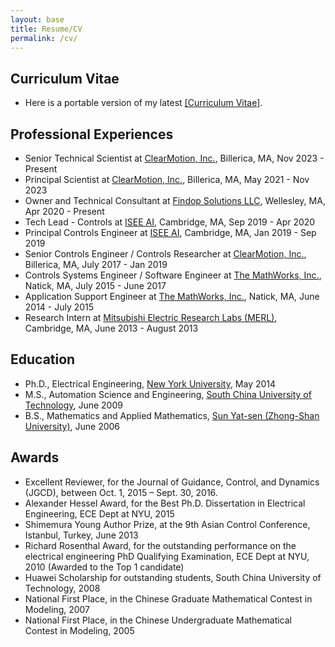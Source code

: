 ```yaml
---
layout: base
title: Resume/CV
permalink: /cv/
---
```


## Curriculum Vitae
- Here is a portable version of my latest <a href="{{site.url}}/yujiang_cv.pdf">[Curriculum Vitae]</a>.

## Professional Experiences
- Senior Technical Scientist at [ClearMotion, Inc.](https://www.clearmotion.com), Billerica, MA, Nov 2023 - Present
- Principal Scientist at [ClearMotion, Inc.](https://www.clearmotion.com), Billerica, MA, May 2021 - Nov 2023
- Owner and Technical Consultant at [Findop Solutions LLC](https://www.findop.xyz),  Wellesley, MA, Apr 2020 - Present
- Tech Lead - Controls at [ISEE AI](https://www.isee.ai), Cambridge, MA, Sep 2019 - Apr 2020
- Principal Controls Engineer at [ISEE AI](https://www.isee.ai), Cambridge, MA, Jan 2019 - Sep 2019
- Senior Controls Engineer / Controls Researcher at [ClearMotion, Inc.](https://www.clearmotion.com), Billerica, MA, July 2017 - Jan 2019
- Controls Systems Engineer / Software Engineer at [The MathWorks, Inc.](https://www.mathworks.com), Natick, MA, July 2015 - June 2017
- Application Support Engineer at [The MathWorks, Inc.](https://www.mathworks.com), Natick, MA, June 2014 - July 2015
- Research Intern at [Mitsubishi Electric Research Labs (MERL)](https://www.merl.com), Cambridge, MA, June 2013 - August 2013

## Education
* Ph.D., Electrical Engineering, <a href="http://www.nyu.edu">New York University</a>, May 2014
* M.S., Automation Science and Engineering, <a href="http://www.scut.edu.cn/">South China University of Technology</a>, June 2009
* B.S., Mathematics and Applied Mathematics, <a href="http://www.sysu.edu.cn">Sun Yat-sen (Zhong-Shan University)</a>, June 2006

## Awards
* Excellent Reviewer, for the Journal of Guidance, Control, and Dynamics (JGCD), between Oct. 1, 2015 – Sept. 30, 2016.
* Alexander Hessel Award, for the Best Ph.D. Dissertation in Electrical Engineering, ECE Dept at NYU, 2015
* Shimemura Young Author Prize, at the 9th Asian Control Conference, Istanbul, Turkey, June 2013
* Richard Rosenthal Award, for the outstanding performance on the electrical engineering PhD Qualifying Examination, ECE Dept at NYU, 2010 (Awarded to the Top 1 candidate)
* Huawei Scholarship for outstanding students, South China University of Technology, 2008
* National First Place, in the Chinese Graduate Mathematical Contest in Modeling, 2007
* National First Place, in the Chinese Undergraduate Mathematical Contest in Modeling, 2005